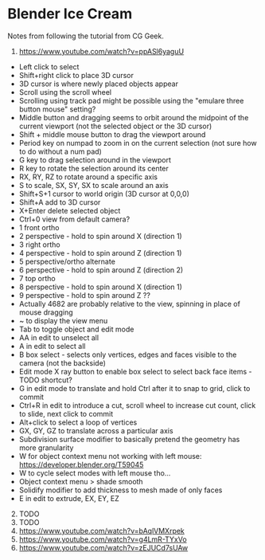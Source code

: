 # Blender Ice Cream

Notes from following the tutorial from CG Geek.

1. https://www.youtube.com/watch?v=ppASl6yaguU

- Left click to select
- Shift+right click to place 3D cursor
- 3D cursor is where newly placed objects appear
- Scroll using the scroll wheel
- Scrolling using track pad might be possible using the "emulare three button mouse" setting?
- Middle button and dragging seems to orbit around the midpoint of the current viewport (not the selected object or the 3D cursor)
- Shift + middle mouse button to drag the viewport around
- Period key on numpad to zoom in on the current selection (not sure how to do without a num pad)
- G key to drag selection around in the viewport
- R key to rotate the selection around its center
- RX, RY, RZ to rotate around a specific axis
- S to scale, SX, SY, SX to scale around an axis
- Shift+S+1 cursor to world origin (3D cursor at 0,0,0)
- Shift+A add to 3D cursor
- X+Enter delete selected object
- Ctrl+0 view from default camera?
- 1 front ortho
- 2 perspective - hold to spin around X (direction 1)
- 3 right ortho
- 4 perspective - hold to spin around Z (direction 1)
- 5 perspective/ortho alternate
- 6 perspective - hold to spin around Z (direction 2)
- 7 top ortho
- 8 perspective - hold to spin around X (direction 1)
- 9 perspective - hold to spin around Z ??
- Actually 4682 are probably relative to the view, spinning in place of mouse dragging
- ~ to display the view menu
- Tab to toggle object and edit mode
- AA in edit to unselect all
- A in edit to select all
- B box select - selects only vertices, edges and faces visible to the camera (not the backside)
- Edit mode X ray button to enable box select to select back face items - TODO shortcut?
- G in edit mode to translate and hold Ctrl after it to snap to grid, click to commit
- Ctrl+R in edit to introduce a cut, scroll wheel to increase cut count, click to slide, next click to commit
- Alt+click to select a loop of vertices
- GX, GY, GZ to translate across a particular axis
- Subdivision surface modifier to basically pretend the geometry has more granularity
- W for object context menu not working with left mouse: https://developer.blender.org/T59045
- W to cycle select modes with left mouse tho…
- Object context menu > shade smooth
- Solidify modifier to add thickness to mesh made of only faces
- E in edit to extrude, EX, EY, EZ

2. TODO
3. TODO
4. https://www.youtube.com/watch?v=bAqlVMXrpek
5. https://www.youtube.com/watch?v=g4LmR-TYxVo
6. https://www.youtube.com/watch?v=zEJUCd7sUAw
